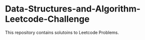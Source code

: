 # Data-Structures-and-Algorithm-Leetcode-Challenge
This repository contains solutoins to Leetcode Problems.
